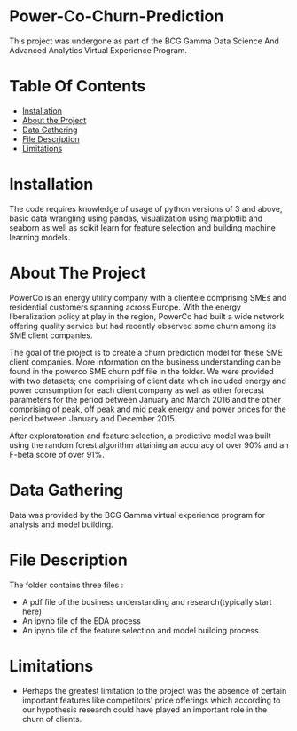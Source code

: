 # Power-Co-Churn-Prediction
This project was undergone as part of the BCG Gamma Data Science And Advanced Analytics Virtual Experience Program. 

# Table Of Contents
* [Installation](https://github.com/Jess607/PowerCo-Churn-Prediction#installation)
* [About the Project](https://github.com/Jess607/PowerCo-Churn-Prediction#about-the-project)
* [Data Gathering](https://github.com/Jess607/PowerCo-Churn-Prediction#data-gathering)
* [File Description](https://github.com/Jess607/PowerCo-Churn-Prediction#file-description)
* [Limitations](https://github.com/Jess607/PowerCo-Churn-Prediction#limitations)

# Installation 
The code requires knowledge of usage of python versions of 3 and above, basic data wrangling using pandas, visualization using matplotlib and seaborn as well as scikit learn for feature selection and building machine learning models.

# About The Project 
PowerCo is an energy utility company with a clientele comprising SMEs and residential customers spanning across Europe. With the energy liberalization policy at play in the region, PowerCo had built a wide network offering quality service but had recently observed some churn among its SME client companies. 

The goal of the project is to create a churn prediction model for these SME client companies. More information on the business understanding can be found in the powerco SME churn pdf file in the folder. 
We were provided with two datasets; one comprising of client data which included energy and power consumption for each client company as well as other forecast parameters for the period between January and March 2016 and the other comprising of peak, off peak and mid peak energy and power prices for the period between January and December 2015. 

After exploratoration and feature selection, a predictive model was built using the random forest algorithm attaining an accuracy of over 90% and an F-beta score of over 91%. 


# Data Gathering 
Data was provided by the BCG Gamma virtual experience program for analysis and model building. 

# File Description 
The folder contains three files :
* A pdf file of the business understanding and research(typically start here)
* An ipynb file of the EDA process 
* An ipynb file of the feature selection and model building process.


# Limitations 
* Perhaps the greatest limitation to the project was the absence of certain important features like competitors' price offerings which according to our hypothesis research could have played an important role in the churn of clients. 

